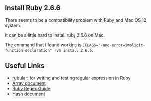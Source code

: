 ## Install Ruby 2.6.6

There seems to be a compatibility problem with Ruby and Mac OS 12 system.

It can be a little hard to install ruby 2.6.6 on Mac.

The command that I found working is `CFLAGS="-Wno-error=implicit-function-declaration" rvm install 2.6.6`.

## Useful Links

- [rubular](https://rubular.com/): for writing and testing regular expression in Ruby
- [Array document](https://ruby-doc.org/core-2.7.0/Array.html)
- [Ruby Regex Guide](https://www.rubyguides.com/2015/06/ruby-regex/)
- [Hash document](https://ruby-doc.org/core-3.1.1/Hash.html)